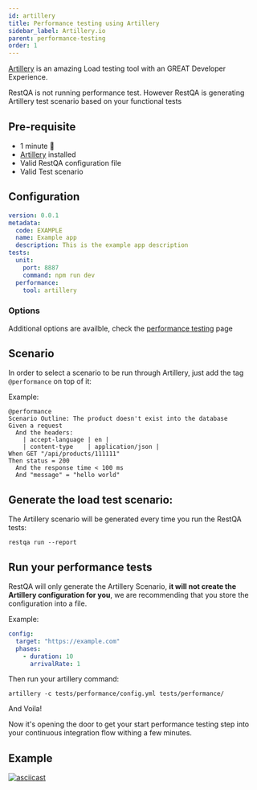 ```yaml
---
id: artillery
title: Performance testing using Artillery
sidebar_label: Artillery.io
parent: performance-testing
order: 1
---
```


[Artillery](https://artillery.io) is an amazing Load testing tool with an GREAT Developer Experience.


RestQA is not running performance test. However RestQA is generating Artillery test scenario based on your functional tests


## Pre-requisite

 * 1 minute  🚀
 * [Artillery](https://artillery.io) installed
 * Valid RestQA configuration file
 * Valid Test scenario

## Configuration 

```yaml {13-14} title=".restqa.yml"
version: 0.0.1
metadata:
  code: EXAMPLE
  name: Example app
  description: This is the example app description
tests:
  unit:
    port: 8887
    command: npm run dev
  performance:
    tool: artillery
```

### Options

Additional options are availble, check the [performance testing](#/documentation/performance-testing) page

## Scenario

In order to select a scenario to be run through Artillery, just add the tag `@performance` on top of it:

Example: 
```gherkin title="tests/integration/get-product.feature" {1-1}
@performance
Scenario Outline: The product doesn't exist into the database
Given a request
  And the headers:
    | accept-language | en |
    | content-type    | application/json |
When GET "/api/products/111111"
Then status = 200
  And the response time < 100 ms
  And "message" = "hello world"
```

## Generate the load test scenario:

The Artillery scenario will be generated every time you run the RestQA tests:

```
restqa run --report
```

## Run your performance tests

RestQA will only generate the Artillery Scenario, **it will not create the Artillery configuration for you**, we are recommending that you store the configuration into a file.

Example:
```yaml title="tests/performance/config.yml"
config:
  target: "https://example.com"
  phases:
    - duration: 10
      arrivalRate: 1
```

Then run your artillery command:

```
artillery -c tests/performance/config.yml tests/performance/
```

And Voila!

Now it's opening the door to get your start performance testing step into your continuous integration flow withing a few minutes.

## Example

[![asciicast](https://asciinema.org/a/WvSunWr8NBu9ogDgrA6CoBViU.svg)](https://asciinema.org/a/WvSunWr8NBu9ogDgrA6CoBViU)
